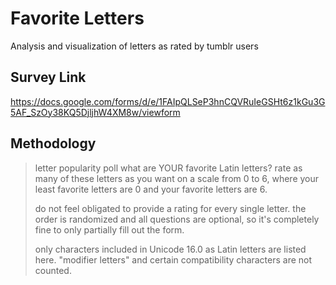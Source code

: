 # Favorite Letters
Analysis and visualization of letters as rated by tumblr users

## Survey Link
https://docs.google.com/forms/d/e/1FAIpQLSeP3hnCQVRuIeGSHt6z1kGu3G5AF_SzOy38KQ5DjljhW4XM8w/viewform
## Methodology
>letter popularity poll
what are YOUR favorite Latin letters? rate as many of these letters as you want on a scale from 0 to 6, where your least favorite letters are 0 and your favorite letters are 6.
>
>  do not feel obligated to provide a rating for every single letter. the order is randomized and all questions are optional, so it's completely fine to only partially fill out the form.
>
>  only characters included in Unicode 16.0 as Latin letters are listed here. "modifier letters" and certain compatibility characters are not counted.
